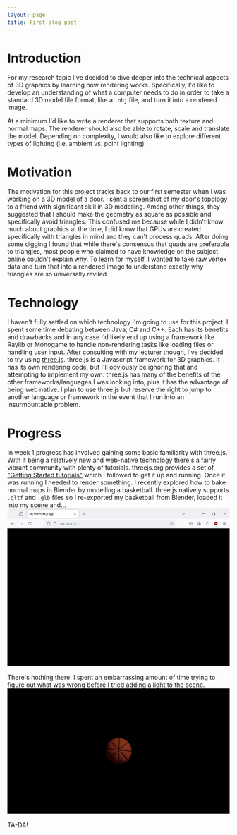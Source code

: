 ```yaml
---
layout: page
title: First blog post
---
```


# Introduction
For my research topic I've decided to dive deeper into the technical aspects of 3D graphics by learning how rendering works. Specifically, I'd like to develop an understanding of what a computer needs to do in order to take a standard 3D model file format, like a `.obj` file, and turn it into a rendered image.

At a minimum I'd like to write a renderer that supports both texture and normal maps. The renderer should also be able to rotate, scale and translate the model. Depending on complexity, I would also like to explore different types of lighting (i.e. ambient vs. point lighting).

# Motivation
The motivation for this project tracks back to our first semester when I was working on a 3D model of a door. I sent a screenshot of my door's topology to a friend with significant skill in 3D modelling. Among other things, they suggested that I should make the geometry as square as possible and specifically avoid triangles. This confused me because while I didn't know much about graphics at the time, I did know that GPUs are created specifically with triangles in mind and they can't process quads. After doing some digging I found that while there's consensus that quads are preferable to triangles, most people who claimed to have knowledge on the subject online couldn't explain why. To learn for myself, I wanted to take raw vertex data and turn that into a rendered image to understand exactly why triangles are so universally reviled

# Technology
I haven't fully settled on which technology I'm going to use for this project. I spent some time debating between Java, C# and C++. Each has its benefits and drawbacks and in any case I'd likely end up using a framework like Raylib or Monogame to handle non-rendering tasks like loading files or handling user input.
After consulting with my lecturer though, I've decided to try using [three.js](https://github.com/mrdoob/three.js/). three.js is a Javascript framework for 3D graphics. It has its own rendering code, but I'll obviously be ignoring that and attempting to implement my own. three.js has many of the benefits of the other frameworks/languages I was looking into, plus it has the advantage of being web native. I plan to use three.js but reserve the right to jump to another language or framework in the event that I run into an insurmountable problem.

# Progress
In week 1 progress has involved gaining some basic familiarity with three.js. With it being a relatively new and web-native technology there's a fairly vibrant community with plenty of tutorials. threejs.org provides a set of ["Getting Started tutorials"](https://threejs.org/docs/index.html#manual/en/introduction/Installation) which I followed to get it up and running.
Once it was running I needed to render something. I recently explored how to bake normal maps in Blender by modelling a basketball. three.js natively supports `.gltf` and `.glb` files so I re-exported my basketball from Blender, loaded it into my scene and...
<br>
![A screenshot of a three.js site showing a black screen with nothing on it](assets/images/2024_10_01_black_screen.png)

There's nothing there. I spent an embarrassing amount of time trying to figure out what was wrong before I tried adding a light to the scene.
<br>
![An animation of a rotating basketball rendered through three.js](assets/images/2024_10_01_rendered_basketball.gif)

TA-DA!
